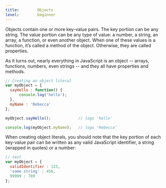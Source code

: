 ```yaml
---
title:        Objects
level:        beginner
---
```

Objects contain one or more key-value pairs. The key portion can be any string.
The value portion can be any type of value: a number, a string, an array, a
function, or even another object.  When one of these values is a function, it’s
called a method of the object. Otherwise, they are called properties.

As it turns out, nearly everything in JavaScript is an object -- arrays,
functions, numbers, even strings -- and they all have properties and methods.

``` js
// Creating an object literal
var myObject = {
  sayHello : function() {
      console.log('hello');
  },
  myName : 'Rebecca'
};

myObject.sayHello();            // logs 'hello'

console.log(myObject.myName);   // logs 'Rebecca'
```


When creating object literals, you should note that the key portion of each
key-value pair can be written as any valid JavaScript identifier, a string
(wrapped in quotes) or a number:

``` js
// test
var myObject = {
  validIdentifier : 123,
  'some string' : 456,
  99999 : 789
};
```